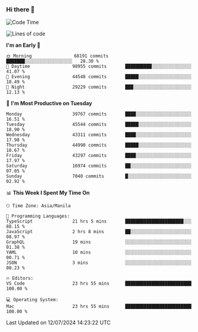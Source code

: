### Hi there 👋

<!--START_SECTION:waka-->
![Code Time](http://img.shields.io/badge/Code%20Time-5%2C361%20hrs%2046%20mins-blue)

![Lines of code](https://img.shields.io/badge/From%20Hello%20World%20I%27ve%20Written-113.2%20million%20lines%20of%20code-blue)

**I'm an Early 🐤** 

```text
🌞 Morning                68191 commits       ███████░░░░░░░░░░░░░░░░░░   28.30 % 
🌆 Daytime                98955 commits       ██████████░░░░░░░░░░░░░░░   41.07 % 
🌃 Evening                44548 commits       █████░░░░░░░░░░░░░░░░░░░░   18.49 % 
🌙 Night                  29229 commits       ███░░░░░░░░░░░░░░░░░░░░░░   12.13 % 
```
📅 **I'm Most Productive on Tuesday** 

```text
Monday                   39767 commits       ████░░░░░░░░░░░░░░░░░░░░░   16.51 % 
Tuesday                  45544 commits       █████░░░░░░░░░░░░░░░░░░░░   18.90 % 
Wednesday                43311 commits       ████░░░░░░░░░░░░░░░░░░░░░   17.98 % 
Thursday                 44990 commits       █████░░░░░░░░░░░░░░░░░░░░   18.67 % 
Friday                   43297 commits       ████░░░░░░░░░░░░░░░░░░░░░   17.97 % 
Saturday                 16974 commits       ██░░░░░░░░░░░░░░░░░░░░░░░   07.05 % 
Sunday                   7040 commits        █░░░░░░░░░░░░░░░░░░░░░░░░   02.92 % 
```


📊 **This Week I Spent My Time On** 

```text
🕑︎ Time Zone: Asia/Manila

💬 Programming Languages: 
TypeScript               21 hrs 5 mins       ██████████████████████░░░   88.15 % 
JavaScript               2 hrs 8 mins        ██░░░░░░░░░░░░░░░░░░░░░░░   08.97 % 
GraphQL                  19 mins             ░░░░░░░░░░░░░░░░░░░░░░░░░   01.38 % 
YAML                     10 mins             ░░░░░░░░░░░░░░░░░░░░░░░░░   00.71 % 
JSON                     3 mins              ░░░░░░░░░░░░░░░░░░░░░░░░░   00.23 % 

🔥 Editors: 
VS Code                  23 hrs 55 mins      █████████████████████████   100.00 % 

💻 Operating System: 
Mac                      23 hrs 55 mins      █████████████████████████   100.00 % 
```


 Last Updated on 12/07/2024 14:23:22 UTC
<!--END_SECTION:waka-->


<!--
**rad182/rad182** is a ✨ _special_ ✨ repository because its `README.md` (this file) appears on your GitHub profile.

Here are some ideas to get you started:

- 🔭 I’m currently working on ...
- 🌱 I’m currently learning ...
- 👯 I’m looking to collaborate on ...
- 🤔 I’m looking for help with ...
- 💬 Ask me about ...
- 📫 How to reach me: ...
- 😄 Pronouns: ...
- ⚡ Fun fact: ...
-->
